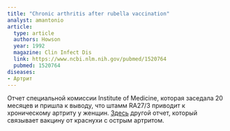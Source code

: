 ```yaml
---
title: "Chronic arthritis after rubella vaccination"
analyst: amantonio
article:
  type: article
  authors: Howson
  year: 1992
  magazine: Clin Infect Dis
  link: https://www.ncbi.nlm.nih.gov/pubmed/1520764
  pubmed: 1520764
diseases:
- Артрит
---
```


Отчет специальной комиссии Institute of Medicine, которая заседала 20 месяцев и пришла к выводу, что штамм RA27/3 приводит к хроническому артриту у женщин.
[Здесь](https://www.ncbi.nlm.nih.gov/books/NBK234367/) другой отчет, который связывает вакцину от краснухи с острым артритом.
